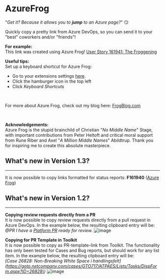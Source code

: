 # AzureFrog

"_Get it? Because it allows you to **jump** to an Azure page?_" 😏


Quickly copy a pretty link from Azure DevOps, so you can send it to your "best" coworkers and/or "friends"!

**For example:**
<br>
This link was created using Azure Frog!
[User Story 161941: The Froggening](https://source.netcompany.com/tfs/Netcompany/ATP%20-%20AES/_workitems/edit/161941)


**Useful tips:**
<br>
Set up a keyboard shortcut for Azure Frog:
- Go to your extensions settings [here](chrome://extensions/shortcuts).
- Click the hamburger icon in the top left
- Click _Keyboard Shortcuts_

<br>

For more about Azure Frog, check out my blog here: [FrogBlog.com](https://www.youtube.com/watch?v=dQw4w9WgXcQ)

<br>

**Acknowledgements:**
<br>
Azure Frog is the stupid brainchild of Christian "_No Middle Name_" Stage, with important contributions from Peter Heltoft and critical moral support from Rune Riber and Axel "_A Million Middle Names_" Abildtrup. Thank you for inspiring me to create this absolute masterpiece.



## What's new in Version 1.3?
---
It is now possible to copy links formatted for status reports: **F161940** ([Azure Frog](https://source.netcompany.com/tfs/Netcompany/ATP%20-%20AES/_workitems/edit/161940))

## What's new in Version 1.2?
---
**Copying review requests directly from a PR**
<br>
It is now possible to copy review requests directly from a pull request in Azure DevOps. In the example below, the resulting clipboard entry will be:
<br>
_@PR I have a [Platform PR](https://source.netcompany.com/tfs/Netcompany/ATP%20-%20AES/_git/ANS_Platform/pullrequest/338053) ready for review._
![image](https://github.com/CStage/AzureFrog/assets/23062356/1708937d-6baa-4d98-82ed-dbba346ce5e6)

**Copying for PR Template in Toolkit**
<br>
It is now possible to copy as PR-template-link from Toolkit. The functionality has only been tested for Cases and Bug reports, but should work for any list item. In the example below, the resulting clipboard entry will be:
<br>
_\[Case 26828: Non-Breaking White Space i handlingsfelt\]\(https://goto.netcompany.com/cases/GTO717/ATPAES/Lists/Tasks/DispForm.aspx?ID=26828\)_
![image](https://github.com/CStage/AzureFrog/assets/23062356/cffedce0-7b71-4d74-a53e-234e33618d97)
